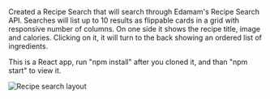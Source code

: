 Created a Recipe Search that will search through Edamam's Recipe Search API.
Searches will list up to 10 results as flippable cards in a grid with responsive number of columns.
On one side it shows the recipe title, image and calories.
Clicking on it, it will turn to the back showing an ordered list of ingredients.

This is a React app, run "npm install" after you cloned it, and than "npm start" to view it.

![Recipe search layout](https://alexandramuresan.ro/github/recipes.png)
